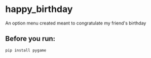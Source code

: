 # happy_birthday
An option menu created meant to congratulate my friend's birthday


## Before you run:
```python
pip install pygame
```
